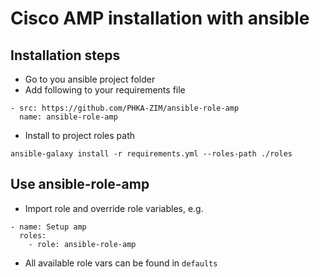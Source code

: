 # Cisco AMP installation with ansible

## Installation steps

- Go to you ansible project folder
- Add following to your requirements file

```
- src: https://github.com/PHKA-ZIM/ansible-role-amp
  name: ansible-role-amp
```

- Install to project roles path
```
ansible-galaxy install -r requirements.yml --roles-path ./roles
```

## Use ansible-role-amp

- Import role and override role variables, e.g.
```
- name: Setup amp
  roles:
    - role: ansible-role-amp
```

- All available role vars can be found in `defaults`
